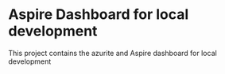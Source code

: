 # Aspire Dashboard for local development

This project contains the azurite and Aspire dashboard for local development

